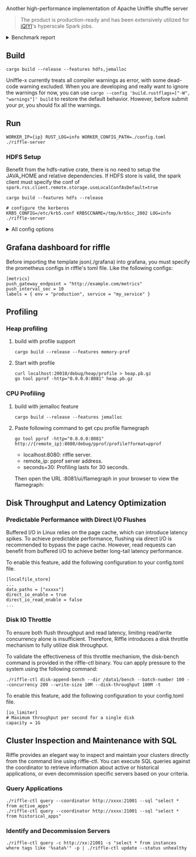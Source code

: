 Another high-performance implementation of Apache Uniffle shuffle server

> The product is production-ready and has been extensively utilized for [iQIYI](https://github.com/iqiyi)'s hyperscale Spark jobs.

<details>

<summary>Benchmark report</summary>

#### Environment

| type                | description                                                             |
|---------------------|:------------------------------------------------------------------------|
| Software            | Uniffle 0.8.0 / Hadoop 3.2.2 / Spark 3.1.2                              |
| Hardware            | Machine 96 cores, 512G memory, 1T * 4 SATA SSD, network bandwidth 8GB/s |
| Hadoop Yarn Cluster | 1 * ResourceManager + 40 * NodeManager, every machine 1T * 4 SATA SSD   |
| Uniffle Cluster     | 1 * Coordinator + 1 * Shuffle Server, every machine 1T * 4 SATA SSD     |

#### Configuration

__spark's conf__
```yaml
spark.executor.instances 400
spark.executor.cores 1
spark.executor.memory 2g
spark.shuffle.manager org.apache.spark.shuffle.RssShuffleManager
spark.rss.storage.type MEMORY_LOCALFILE
```

__Rust-based shuffle-server conf__
```
store_type = "MEMORY_LOCALFILE"
grpc_port = 21100
coordinator_quorum = ["xxxxx:21000"]
tags = ["riffle2", "datanode", "GRPC", "ss_v5"]

[memory_store]
capacity = "10G"
dashmap_shard_amount = 128

[localfile_store]
data_paths = ["/data1/uniffle/t1", "/data2/uniffle/t1", "/data3/uniffle/t1", "/data4/uniffle/t1"]
healthy_check_min_disks = 0
disk_max_concurrency = 2000

[hybrid_store]
memory_spill_high_watermark = 0.5
memory_spill_low_watermark = 0.2
memory_spill_max_concurrency = 1000

[metrics]
http_port = 19998
push_gateway_endpoint = "http://xxxxx/prometheus/pushgateway"

[runtime_config]
read_thread_num = 40
write_thread_num = 200
grpc_thread_num = 100
http_thread_num = 10
default_thread_num = 20
dispatch_thread_num = 10
```
`GRPC_PARALLELISM=100 WORKER_IP=10.0.0.1 RUST_LOG=info ./riffle-server`

#### TeraSort Result

| type/buffer capacity                  | 273G (compressed)  |
|---------------------------------------|:------------------:|
| vanilla spark ESS                     | 4.2min (1.3m/2.9m) |
|                                       |                    |
| riffle(grpc) / 10g                    | 4.0min (1.9m/2.1m) |
| riffle(grpc) / 300g                   | 3.5min (1.4m/2.1m) |
|                                       |                    |
| riffle(urpc) / 10g                    | 3.8min (1.6m/2.2m) |
| riffle(urpc) / 300g                   | 3.2min (1.2m/2.0m) |
|                                       |                    |
| uniffle(grpc)/ 10g                    | 4.0min (1.8m/2.2m) |
| uniffle(grpc)/ 300g                   | 8.6min (2.7m/5.9m) |
|                                       |                    |
| uniffle(netty)(default malloc) 10g    | 5.1min (2.7m/2.4m) |
| uniffle(netty)(jemalloc) 10g          | 4.5min (2.0m/2.5m) |
| uniffle(netty)(default malloc)/ 300g  | 4.0min (1.5m/2.5m) |
| uniffle(netty)(jemalloc)/ 300g        | 6.6min (1.9m/4.7m) |

> tips: the riffle's urpc implements the customized tcp stream's proto, that is named with the NETTY rpc type in java side. 
 
</details>

## Build

`cargo build --release --features hdfs,jemalloc`

Uniffle-x currently treats all compiler warnings as error, with some dead-code warning excluded. When you are developing
and really want to ignore the warnings for now, you can use `cargo --config 'build.rustflags=["-W", "warnings"]' build`
to restore the default behavior. However, before submit your pr, you should fix all the warnings.

## Run

`WORKER_IP={ip} RUST_LOG=info WORKER_CONFIG_PATH=./config.toml ./riffle-server`

### HDFS Setup

Benefit from the hdfs-native crate, there is no need to setup the JAVA_HOME and relative dependencies.
If HDFS store is valid, the spark client must specify the conf of `spark.rss.client.remote.storage.useLocalConfAsDefault=true`

```shell
cargo build --features hdfs --release
```

```shell
# configure the kerberos
KRB5_CONFIG=/etc/krb5.conf KRB5CCNAME=/tmp/krb5cc_2002 LOG=info ./riffle-server
```


<details>

<summary>All config options</summary>

```toml
store_type = "MEMORY_LOCALFILE_HDFS"
grpc_port = 19999
coordinator_quorum = ["host1:port", "host2:port"]
urpc_port = 20000
http_monitor_service_port = 20010
heartbeat_interval_seconds = 2
tags = ["GRPC", "ss_v5", "GRPC_NETTY"]

[memory_store]
capacity = "1G"
buffer_ticket_timeout_sec = 300
buffer_ticket_check_interval_sec = 10
dashmap_shard_amount = 128

[localfile_store]
data_paths = ["/var/data/path1", "/var/data/path2"]
min_number_of_available_disks = 1
disk_high_watermark = 0.8
disk_low_watermark = 0.7
disk_max_concurrency = 2000
disk_write_buf_capacity = "1M"
disk_read_buf_capacity = "1M"
disk_healthy_check_interval_sec = 60

[hdfs_store]
max_concurrency = 50
partition_write_max_concurrency = 20

[hdfs_store.kerberos_security_config]
keytab_path = "/path/to/keytab"
principal = "principal@REALM"

[hybrid_store]
memory_spill_high_watermark = 0.8
memory_spill_low_watermark = 0.2
memory_single_buffer_max_spill_size = "1G"
memory_spill_to_cold_threshold_size = "128M"
memory_spill_to_localfile_concurrency = 4000
memory_spill_to_hdfs_concurrency = 500
huge_partition_memory_spill_to_hdfs_threshold_size = "64M"

[runtime_config]
read_thread_num = 100
localfile_write_thread_num = 100
hdfs_write_thread_num = 20
http_thread_num = 2
default_thread_num = 10
dispatch_thread_num = 100

[metrics]
push_gateway_endpoint = "http://example.com/metrics"
push_interval_sec = 10
labels = { env = "production", service = "my_service" }

[log]
path = "/var/log/my_service.log"
rotation = "Daily"

[app_config]
app_heartbeat_timeout_min = 5
partition_limit_enable = true
partition_limit_threshold = "20G"
partition_limit_memory_backpressure_ratio = 0.2

[tracing]
jaeger_reporter_endpoint = "http://jaeger:14268"
jaeger_service_name = "my_service"

[health_service_config]
alive_app_number_max_limit = 100
```

</details>

## Grafana dashboard for riffle

Before importing the template json(./grafana) into grafana, you must specify the prometheus configs in riffle's toml file.
Like the following configs:

```
[metrics]
push_gateway_endpoint = "http://example.com/metrics"
push_interval_sec = 10
labels = { env = "production", service = "my_service" }
```

## Profiling

### Heap profiling
1. build with profile support
    ```shell
    cargo build --release --features memory-prof
    ```
2. Start with profile
    ```shell
    curl localhost:20010/debug/heap/profile > heap.pb.gz
    go tool pprof -http="0.0.0.0:8081" heap.pb.gz
    ```
   
### CPU Profiling
1. build with jemalloc feature
    ```shell
    cargo build --release --features jemalloc
    ```
2. Paste following command to get cpu profile flamegraph
    ```shell
    go tool pprof -http="0.0.0.0:8081" http://{remote_ip}:8080/debug/pprof/profile?format=pprof
    ```
   - localhost:8080: riffle server.
   - remote_ip: pprof server address.
   - seconds=30: Profiling lasts for 30 seconds.

   Then open the URL <your-ip>:8081/ui/flamegraph in your browser to view the flamegraph:

## Disk Throughput and Latency Optimization

### Predictable Performance with Direct I/O Flushes

Buffered I/O in Linux relies on the page cache, which can introduce latency spikes. 
To achieve predictable performance, flushing via direct I/O is recommended to bypass the page cache.
However, read requests can benefit from buffered I/O to achieve better long-tail latency performance.

To enable this feature, add the following configuration to your config.toml file.

```shell
[localfile_store]
...
data_paths = ["xxxxx"]
direct_io_enable = true
direct_io_read_enable = false
...
```

### Disk IO Throttle

To ensure both flush throughput and read latency, limiting read/write concurrency alone is insufficient. 
Therefore, Riffle introduces a disk throttle mechanism to fully utilize disk throughput.

To validate the effectiveness of this throttle mechanism, the disk-bench command is provided in the riffle-ctl binary. 
You can apply pressure to the system using the following command:

```shell
./riffle-ctl disk-append-bench --dir /data1/bench --batch-number 100 --concurrency 200 --write-size 10M --disk-throughput 100M -t
```

To enable this feature, add the following configuration to your config.toml file.

```shell
[io_limiter]
# Maximum throughput per second for a single disk
capacity = 1G
```

## Cluster Inspection and Maintenance with SQL

Riffle provides an elegant way to inspect and maintain your clusters directly from the command line using riffle-ctl.
You can execute SQL queries against the coordinator to retrieve information about active or historical applications, 
or even decommission specific servers based on your criteria.

### Query Applications
```shell
./riffle-ctl query --coordinator http://xxxx:21001 --sql "select * from active_apps"
./riffle-ctl query --coordinator http://xxxx:21001 --sql "select * from historical_apps"
```

### Identify and Decommission Servers
```shell
./riffle-ctl query -c http://xx:21001 -s "select * from instances where tags like '%sata%'" -p | ./riffle-ctl update --status unhealthy
```